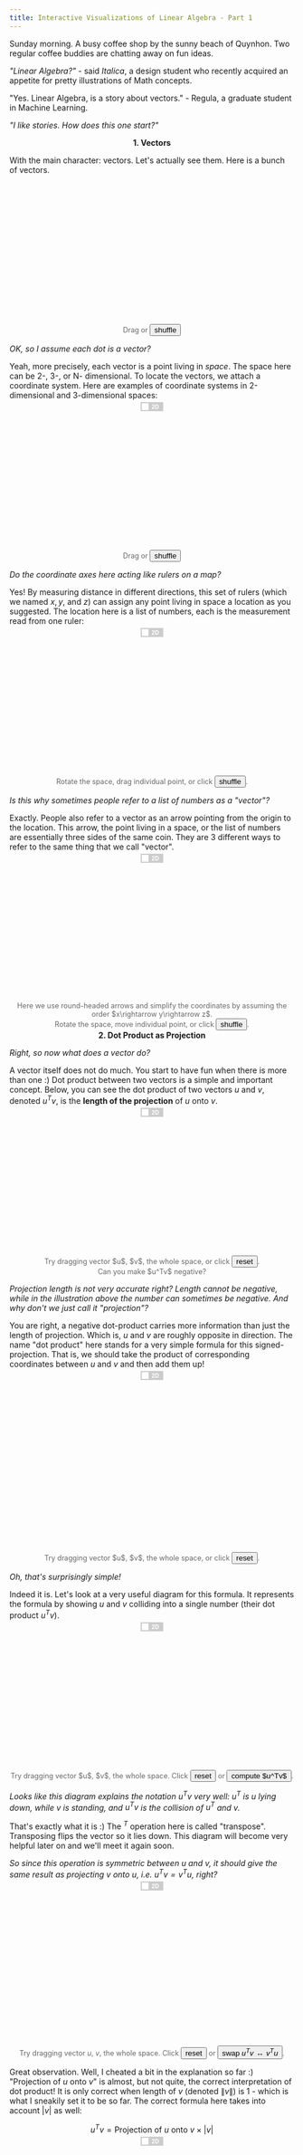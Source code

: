 ```yaml
---
title: Interactive Visualizations of Linear Algebra - Part 1
---
```



<script src="/assets/js/linear_algebra/lib.js"></script>

Sunday morning. A busy coffee shop by the sunny beach of Quynhon. Two regular coffee buddies are chatting away on fun ideas. 

*"Linear Algebra?"* - said *Italica*, a design student who recently acquired an appetite for pretty illustrations of Math concepts.

"Yes. Linear Algebra, is a story about vectors." - Regula, a graduate student in Machine Learning.

*"I like stories. How does this one start?"*

<center><b>1. Vectors</b></center>


<style type="text/css">
.js {
  font-size: 12.5;
  color: #696969;
}

.switch {
  position: relative;
  display: inline-block;
  width: 40px;
  height: 16px;
  top: -10px;
  left: 0px;
}

.switch input { 
  opacity: 0;
  width: 0;
  height: 0;
  display: inline;
}

.slider {
  position: absolute;
  display: inline-block;
  cursor: pointer;
  top: 0;
  left: 0;
  right: 0;
  bottom: 0;
  background-color: #ccc;
  -webkit-transition: .4s;
  transition: .4s;
}

.slider:before {
  position: absolute;
  content: "";
  height: 12px;
  width: 12px;
  left: 2px;
  bottom: 2px;
  background-color: white;
  -webkit-transition: .4s;
  transition: .4s;
}

input:checked + .slider {
  background-color: #2196F3;
}

input:focus + .slider {
  box-shadow: 0 0 1px #2196F3;
}

input:checked + .slider:before {
  -webkit-transform: translateX(24px);
  -ms-transform: translateX(24px);
  transform: translateX(24px);
}

/* Rounded sliders */
.slider.round {
  border-radius: 34px;
}

.slider.round:before {
  border-radius: 50%;
}

/*------ ADDED CSS ---------*/
.slider:after
{
 content:'2D';
 font-weight: bold;
 color: white;
 display: block;
 position: absolute;
 transform: translate(-50%,-50%);
 top: 50%;
 left: 65%;
 font-size: 10px;
 font-family: Verdana, sans-serif;
}

input:checked + .slider:after
{  
  content:'3D';
  left: 35%;
}

/*--------- END --------*/
</style>

With the main character: vectors. Let's actually see them. Here is a bunch of vectors.

<center class='js'>
<svg width="300" height="250" id="svg_point_cloud"></svg>
<br/> 
Drag or <button id='but_point_cloud'>shuffle</button>
</center>

<script src="/assets/js/linear_algebra/point_cloud.js">
</script>

<script>
d3.selectAll('#but_point_cloud')
  .on('click', point_cloud.init)
</script>


*OK, so I assume each dot is a vector?*

Yeah, more precisely, each vector is a point living in *space*. The space here can be 2-, 3-, or N- dimensional. To locate the vectors, we attach a coordinate system. Here are examples of coordinate systems in 2-dimensional and 3-dimensional spaces:

<center class='js'>
  <label class='switch'> <input type='checkbox' id='switch_point_coord_lines'> <div class='slider'></div></label>
  <br/>
<svg width="600" height="280" id="svg_point_coord_lines"></svg>
<br/> 
Drag or <button id='init_point_coord_lines'>shuffle</button>
</center>

<script src="/assets/js/linear_algebra/point_coord_lines2d.js">
</script>
<script src="/assets/js/linear_algebra/point_coord_lines.js">
</script>

<script>
function draw_on_svg(svg_id, fn_2d, fn_3d) {
  let is_3d = false;
  fn_2d.select_svg('#svg_' + svg_id);
  fn_2d.init();

  d3.selectAll('#init_' + svg_id)
    .on('click', function(){
      if (is_3d) {
        fn_3d.init(tt=1000);
      } else {
        fn_2d.init(tt=1000);
      }
    });

  d3.selectAll('#switch_' + svg_id)
    .on('click', function(){
      is_3d = this.checked;
      if (is_3d) {
        fn_3d.select_svg('#svg_' + svg_id);
        fn_3d.init(tt=1000);
      } else {
        fn_2d.select_svg('#svg_' + svg_id);
        fn_2d.init(tt=1000);
      }
    })
}

draw_on_svg('point_coord_lines',
            point_coord_lines2d,
            point_coord_lines)
</script>

*Do the coordinate axes here acting like rulers on a map?*

Yes! By measuring distance in different directions, this set of rulers (which we named $x, y,$ and $z$) can assign any point living in space a location as you suggested. The location here is a list of numbers, each is the measurement read from one ruler:

<center class='js'>
  <label class='switch'> <input type='checkbox' id='switch_point_location'> <div class='slider'></div></label>
  <br/>
<svg width="600" height="280" id="svg_point_location"></svg>
<br/>
Rotate the space, drag individual point, or click
<button id='init_point_location'>shuffle</button>.
</center>

<script src="/assets/js/linear_algebra/point_location.js"></script>
<script src="/assets/js/linear_algebra/point_location2d.js"></script>
<script>
draw_on_svg(
    'point_location',
    point_location2d, 
    point_location);
</script>

*Is this why sometimes people refer to a list of numbers as a "vector"?*

Exactly. People also refer to a vector as an arrow pointing from the origin to the location. This arrow, the point living in a space, or the list of numbers are essentially three sides of the same coin. They are 3 different ways to refer to the same thing that we call "vector".

<center class='js'>
  <label class='switch'> <input type='checkbox' id='switch_point_arrow_location'> <div class='slider'></div></label>
  <br/>
<svg width="600" height="280" id="svg_point_arrow_location"></svg>
<br/>
Here we use round-headed arrows and simplify the coordinates by assuming the order $x\rightarrow y\rightarrow z$.
<br/>
Rotate the space, move individual point, or click
<button id='init_point_arrow_location'>shuffle</button>.
</center>

<script src="/assets/js/linear_algebra/point_arrow_location2d.js"></script>
<script src="/assets/js/linear_algebra/point_arrow_location.js"></script>
<script>
draw_on_svg('point_arrow_location',
            point_arrow_location2d,
            point_arrow_location)
</script>

<center><b>2. Dot Product as Projection</b></center>

*Right, so now what does a vector do?*

A vector itself does not do much. You start to have fun when there is more than one :) Dot product between two vectors is a simple and important concept. Below, you can see the dot product of two vectors $u$ and $v$, denoted $u^Tv$, is the **length of the projection** of $u$ onto $v$.


<center class='js'>
  <label class='switch'> <input type='checkbox' id='switch_dot_product_project'> <div class='slider'></div></label>
  <br/>
<svg width="600" height="280" id="svg_dot_product_project"></svg>
<br/>
Try dragging vector $u$, $v$, the whole space, or click
<button id='init_dot_product_project'>reset</button>.
<br/>
Can you make $u^Tv$ negative?
</center>

<script src="/assets/js/linear_algebra/dot_product_project2d.js"></script>
<script src="/assets/js/linear_algebra/dot_product_project.js"></script>
<script>
draw_on_svg('dot_product_project',
            dot_product_project2d,
            dot_product_project)
</script>

*Projection length is not very accurate right? Length cannot be negative, while in the illustration above the number can sometimes be negative. And why don't we just call it "projection"?*

You are right, a negative dot-product carries more information than just the length of projection. Which is, $u$ and $v$ are roughly opposite in direction. The name "dot product" here stands for a very simple formula for this signed-projection. That is, we should take the product of corresponding coordinates between $u$ and $v$ and then add them up!

<center class='js'>
  <label class='switch'> <input type='checkbox' id='switch_dot_product_formula'> <div class='slider'></div></label>
  <br/>
<svg width="600" height="350" id="svg_dot_product_formula"></svg>
<br/>
Try dragging vector $u$, $v$, the whole space, or click
<button id='init_dot_product_formula'>reset</button>.
</center>

<script src="/assets/js/linear_algebra/dot_product_formula2d.js"></script>
<script src="/assets/js/linear_algebra/dot_product_formula.js"></script>
<script>
draw_on_svg('dot_product_formula',
            dot_product_formula2d,
            dot_product_formula)
</script>

*Oh, that's surprisingly simple!*

Indeed it is. Let's look at a very useful diagram for this formula. It represents the formula by showing $u$ and $v$ colliding into a single number (their dot product $u^Tv$).

<center class='js'>
  <label class='switch'> <input type='checkbox' id='switch_dot_product_collide'> <div class='slider'></div></label>
  <br/>
<svg width="600" height="280" id="svg_dot_product_collide"></svg>
<br/>
Try dragging vector $u$, $v$, the whole space. Click
<button id='init_dot_product_collide'>reset</button> or <button id='but_dot_product_collide_compute'>compute $u^Tv$</button>.
</center>

<script src="/assets/js/linear_algebra/dot_product_collide2d.js"></script>
<script src="/assets/js/linear_algebra/dot_product_collide.js"></script>
<script>

d3.selectAll('#but_dot_product_collide_compute')
  .on('click', function(){
      let is_3d = d3.selectAll('#switch_dot_product_collide').node().checked;

      if (is_3d) {
        dot_product_collide.compute();
      } else {
        dot_product_collide2d.compute(); 
      }
  });

draw_on_svg('dot_product_collide',
            dot_product_collide2d,
            dot_product_collide);

</script>


*Looks like this diagram explains the notation $u^Tv$ very well: $u^T$ is $u$ lying down, while $v$ is standing, and $u^Tv$ is the collision of $u^T$ and $v$.*

That's exactly what it is :) The $^T$ operation here is called "transpose". Transposing flips the vector so it lies down. This diagram will become very helpful later on and we'll meet it again soon.

*So since this operation is symmetric between $u$ and $v$, it should give the same result as projecting v onto u, i.e. $u^Tv = v^Tu$, right?*

<center class='js'>
  <label class='switch'> <input type='checkbox' id='switch_dot_product_symmetric'> <div class='slider'></div></label>
  <br/>
<svg width="600" height="300" id="svg_dot_product_symmetric"></svg>
<br/>

Try dragging vector $u$, $v$, the whole space. Click
<button id='init_dot_product_symmetric'>reset</button> or <button id='but_dot_product_symmetric_swap'>swap $u^Tv \leftrightarrow v^Tu$</button>.
</center>

<script src="/assets/js/linear_algebra/dot_product_symmetric2d.js"></script>
<script src="/assets/js/linear_algebra/dot_product_symmetric.js"></script>
<script>

d3.selectAll('#but_dot_product_symmetric_swap')
  .on('click', function(){
      let is_3d = d3.selectAll('#switch_dot_product_symmetric').node().checked;
      if (is_3d) {
        dot_product_symmetric.swap();
        dot_product_symmetric2d.set_position(
            dot_product_symmetric.get_position());
      } else {
        dot_product_symmetric2d.swap(); 
        dot_product_symmetric.set_position(
            dot_product_symmetric2d.get_position());
      }
  });

draw_on_svg('dot_product_symmetric',
            dot_product_symmetric2d,
            dot_product_symmetric);

</script>

Great observation. Well, I cheated a bit in the explanation so far :) "Projection of $u$ onto $v$" is almost, but not quite, the correct interpretation of dot product! It is only correct when length of $v$ (denoted $\|v\|$) is 1 - which is what I sneakily set it to be so far. The correct formula 
here takes into account $|v|$ as well:

$$u^Tv = \textrm{Projection of}\ u\ \textrm{onto}\ v \times \left|v\right|$$

<center class='js'>
  <label class='switch'> <input type='checkbox' id='switch_dot_product_correct'> <div class='slider'></div></label>
  <br/>
<svg width="600" height="280" id="svg_dot_product_correct"></svg>
<br/> 
Try dragging $u$, $v$, or any of the other lines/points, or click
<button id='init_dot_product_correct'>reset</button>.
<br/>
Notice when $|v|=1$, $u^Tv$ coincides with the projection (shaded blue).
</center>

<script src="/assets/js/linear_algebra/dot_product_correct2d.js"></script>
<script src="/assets/js/linear_algebra/dot_product_correct.js"></script>
<script>
draw_on_svg('dot_product_correct',
            dot_product_correct2d,
            dot_product_correct);
</script>

So dot product not only projects $u$ onto $v$'s direction, it also scales the result by $\|v\|$. Now with this new interpretation, $u^Tv = v^Tu$ indeed!

<!-- = \textrm{Projection of}\ u\ \textrm{onto}\ v \times \textrm{length of}\ v = \textrm{Projection of}\ v\ \textrm{onto}\ u \times \textrm{length of}\ u$$ -->

<!-- *So, if $v$ is hold fixed and $u$ is moving around, then you are suggesting that dot product can be think of as a measurement of the projection of $u$ onto $v$ right?*

That's the right way to think about it :) The dot product here is simply the projection times a fixed constant (length of $v$). So to compare the projection of $u_1$ and $u_2$ onto $v$, we can just compare $u_1^Tv$ and $u_2^Tv$. -->

<center><b>3. Changing in persepective</b></center>

*Okay, that makes sense. But why do we care about projections of vectors onto each other anyway?*

That's a good question. One of the understanding here is that projecting $u$ onto $v$ is essentially applying a **change in perspective**.

In the current space and coordinate system, $u$ is a vector of certain direction and length. The question is, what does $u$ look like in *another space and coordinate system?* In particular, how does $u$ look like from $v$'s perspective? One answer is that in $v$'s view, $u'=u^Tv$ is what $u$ looks like:


<center class='js'>
  <label class='switch'> <input type='checkbox' id='switch_v_perspective'> <div class='slider'></div></label>
  <br/>
<svg width="630" height="280" id="svg_v_perspective"></svg>
<br/> 
Try dragging $u$, $v$, the whole space, or click 
<button id='init_v_perspective'>reset</button>.
<br/>
When does $u'$ stay the same?
</center>

<script src="/assets/js/linear_algebra/v_perspective2d.js"></script>
<script src="/assets/js/linear_algebra/v_perspective.js"></script>
<script>
draw_on_svg('v_perspective',
            v_perspective2d,
            v_perspective);
</script>

*So $u$ in $v$'s view is just one number and not a vector?*

Yes it is just one number. However, a single number is still a vector: it is in fact a 1-dimensional vector! And so, dot product achieves 1-dimensional change of perspective: $u$ living in an arbitrary number of dimension is reduced into a 1-dimensional vector in $v$'s coordinate system.

*Okay, from the above visualization, I can see why projecting to change view makes sense: the projection is larger when $u$ is more aligned to $v$, and shrinks to $0$ when the two are not aligned at all (perpendicular).*

Bingo. **Changing in perspective** is the recurring theme in Linear Algebra. Much of Linear Algebra is concerned with studying how a certain object of interest (represented by a point) looks like under different perspectives (different spaces and coordinate systems).

*So what are the uses of changing perspective?*

There are many. Linear Algebra is truly ubiquitous! As a student in Machine Learning, I can vouch for its application in this field. For example, we want to find what changes of perspective that turn my cat, currently represented as pixels in a photo, into the text $\texttt{"my cat"}$.

*So this is how Facebook AI put captions on the photos uploaded to the site?*

Yes. Take Google Translate as another example. Linear Algebra is used to represent the changes of the perspective that turn one sentence in one language to another.

*Cool, so we should first somehow represent the photo as a vector $u$, then we try to find $v$ such that the dot product $u\cdot v= u'$ is the number that represents the caption text?*

That is the spirit. The devil is in the detail though: How do we represent photo/text as vectors? How do we figure out the appropriate $v$? And so on :)

Consider writing this tutorial. All the visualizations of 3D spaces done here will be displayed on a screen, a 2D surface. This requires a perspective change between the two spaces. The code that I wrote for the visualizations must therefore handle this change using Linear Algebra. More broadly, computer games in 3D or softwares that involve 3D manipulation rely heavily on this specific change to display stuff on 2D screens.

*Changing in perspective might not be all the reasons for Linear Algebra. For example, I found [this answer](https://math.stackexchange.com/a/256695) on Math Stack Exchange.*

Good find! Better yet, reach for Chapter 10 of [Introduction to Linear Algebra](https://math.mit.edu/~gs/linearalgebra/) from Gilbert Strang. You'll find there a diverse list of Linear Algebra applications, from Graph Theory to Cryptography, Economics, and the Google's PageRank algorithm. 

<center><b>4. The coordinate system</b></center>

*Good to know! Back to changing of perspective, now what do I do with the projection of $u$ on $v$?*

Reducing $u$, living in a multi-dimensional space, to a single number $u^Tv$ is useful, but we want more. What people do is instead projecting $u$ on many different $v$'s and obtain many different views at once.

*So we are getting many numbers at once, that's kind of cumbersome right?*

It will not be if we consider these many numbers as a single vector! Let's say we project $u$ onto a bunch of vectors, e.g. three vectors $ \\{ v_1, v_2, v_3 \\} $, and thereby obtaining a list of numbers $[u^Tv_1, u^Tv_2, u^Tv_3]$, which is itself a vector as you pointed out earlier. Here, dot product is the building block of transforming one vector to another, thereby achieving a multi-dimensional change in perspective.

<!-- *OK, this list of numbers is three different views of $u$ from three different $v$ vectors. But if $v_1 = v_2$, we are obtaining the same view twice. If $v_1$ and $v_2$ are almost aligned, the two views are also almost the same.*

*So I guess my question is, if we are taking more than one view, shouldn't we select $ \\{ v_1, v_2, v_3 \\} $ such that these views don't correlate with each other as much as possible?*

Absolutely. Setting aside what we really mean by "correlation", this set of vectors needs to be pair-wise perpendicular for the views to not correlate. For example, -->

Let's take a concrete example. Let $v_1 = [1, 0, 0]$, $v_2 = [0, 1, 0]$, and $v_3 = [0, 0, 1]$. In this case, projecting $u$ on $ \\{ v_1, v_2, v_3 \\} $ will, surprise surprise, give you back $u$ itself.

*It looks like $v_1, v_2, v_3$ as defined above is acting as the coordinate system, because they are measuring $u$ in three perpendicular directions that coincide with the three coordinate axes.*

Nice observation. In fact with this observation, there is no longer need for coordinate systems. Instead, think of space as being "measured" by this set of vectors through dot products.

*So this set of vectors, and dot product, is what gives any vector living in space a coordinate?*

Exactly. Be aware that there can be many such sets. To get the position (coordinates) of a vector $u$ with respect to any of such set $ \\{ w_1, w_2, w_3 \\} $, simply project $u$ onto this set as shown earlier with $u$ and $ \\{ v_1, v_2, v_3 \\} $:


*It looks like the transformation from $u$ to $u'$ that I'm seeing here is rotation in 2-D and 3-D?*

That is right. It can be shown that rotation happens when each vector in the set $ \\{ w_1, w_2, w_3 \\} $ here has length $1$ and any pair of them are perpendicular. You can sort of see why this is the case through the above illustrations. We'll make this concrete very soon. People call such sets "orthonormal", where "ortho" stands for orthogonal and "normal" stands for length of $1$.

<center><b>5. Matrix multiplication</b></center>

*Okay, but what if the set $ \\{ v_1, v_2, v_3 \\} $ is not orthonormal?*

You have just asked *The Question* of Linear Algebra. Earlier we see that if $ \\{ v_1, v_2, v_3 \\} $ is orthonormal, the result looks like $u$, except rotated by an angle. Let's extend this a bit by considering a simple case where the set $ \\{ v_1, v_2, v_3 \\} $ is only "ortho" but not "normal". We can see that the transformation can be broken down to first rotating, and then stretching on each axis individually, according to the length of $ v_1, v_2, v_3 $:

*Are you suggesting rotating and stretching are the two building blocks of **any** transformation done by dot-products?*

That's a very quick jump ahead, but totally accurate :) In fact, rotation and stretching are not only two, but **the only two** building blocks. We'll soon see how this is the case, but first let's take it slow and enjoy ourselves some nice visualizations. Let's call the list of numbers $[u^T v_1, u^T v_2, u^T v_3]$ a new vector $u^\*$. This new vector is what $u$ looks like in the perspective of the skewed "coordinate system" $ \\{ v_1, v_2, v_3 \\} $:

Notation wise, if we stack $ \\{ v_1, v_2, v_3 \\} $ horizontally into a rectangle of numbers that we called the matrix $A$, we have just invented the matrix-vector multiplication using the "colliding" diagram:


And so, the meaning of matrix-vector multiplication is really just projecting a vector onto the matrix rows. Let's go ahead and simultaneously project a bunch of vectors $ \\{ u_1, u_2, u_3, u_4 \\} $ onto the set $ \\{ v_1, v_2, v_3 \\} $:

And there it is, we reinvent the matrix-matrix multiplication!

*Ah, that's very neat. So multiplying matrices is essentially looking at a bunch of vectors from a new perspective?*

Exactly. With matrix multiplication, we now have the power to look at vectors from many different perspectives. So far we have been transforming vectors in 3 dimensional space into another 3 dimensional space. But that does not have to be the case. Let's try something else:

Here we have just turned a 3-dimensional vectors into a 2-dimensional vector.

*So we have just discarded some information from $u$ by turning a list of 3 numbers into a list of 2 numbers right? I wonder if, in a reversed manner, we can add more information?*

Of course, we can certainly do so by projecting $u$, living in 2 dimensional space, onto a set of three vectors $v_1, v_2, v_3$:

*That looks cool! It seems matrix-vector multiplication is characterized by its stretching/squishing space uniformly everywhere. Is this true?*

That is true. Let's take a moment to unpack what you really mean by "uniformly everywhere". First, we can study this stretching/squishing by looking at the one-dimensional case. In this case, matrix-vector multiplication is simply multiplying two numbers. Let's look at how different line segments change in terms of their length.

*It seems that they got scaled up/down by the same factor, regardless of their position and size.*

Yes. Equivalently speaking, any two segments equal in length before a transformation will still be equal in length after the transformation. 

This property translates to higher dimensions as well. If two chunks of space are equal in volume before a matrix-vector multiplication, they are also equal in volume after said multiplication:

*Oh that's an interesting way to describe it. This raises the question: how much bigger or smaller does the space get after a given transformation? In the 1-dimensional case, this factor is simply the number used to multiply. In N-dimensional space, however, how do we get such factor from an N-by-N matrix?*

You are asking all the right questions! The point of Linear Algebra is really studying these transformations inside-out, characterizing them, breaking them apart. Volume contraction or expansion is just one of these studies. The keyword for your question here is *Determinant of a Matrix*. But let's take a break here and grab a coffee? We'll come back with many more interesting findings :)